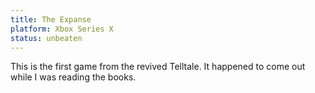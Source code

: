 ```yaml
---
title: The Expanse
platform: Xbox Series X
status: unbeaten
---
```


This is the first game from the revived Telltale. It happened to come out while I was reading the books.
